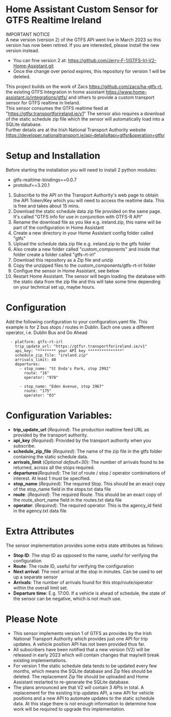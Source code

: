 # Home Assistant Custom Sensor for GTFS Realtime Ireland

IMPORTANT NOTICE    
A new version (version 2) of the GTFS API went live in March 2023 so this version has now been retired.  If you are interested, please install the new version instead.
* You can fine version 2 at:  https://github.com/Jerry-F-1/GTFS-Irl-V2-Home-Assistant.git
* Once the change over period expires, this repository for version 1 will be deleted.

This project builds on the work of Zacs https://github.com/zacs/ha-gtfs-rt, the existing GTFS Integration in home assistant https://www.home-assistant.io/integrations/gtfs/ and others to provide a custom transport sensor for GTFS realtime in Ireland.  
This sensor consumes the GTFS realtime feed at "https://gtfsr.transportforireland.ie/v1"
The sensor also requires a download of the static schedule zip file which the sensor will automatically load into a SQLite database.   
Further details are at the Irish National Transport Authority website https://developer.nationaltransport.ie/api-details#api=gtfsr&operation=gtfsr

# Setup and Installation

Before starting the installation you will need to install 2 python modules:
* gtfs-realtime-bindings==0.0.7
* protobuf==3.20.1

1. Subscribe to the API on the Transport Authority's web page to obtain the API Token/Key which you will need to access the realtime data.  This is free and takes about 15 mins.
2. Download the static schedule data zip file provided on the same page.  It's called "GTFS info for use in conjunction with GTFS-R API"
3. Rename the download file as you like e.g. ireland.zip, this name will be part of the configuration in Home Assistant
4. Create a new directory in your Home Assistant config folder called "gtfs"
5. Upload the schedule data zip file e.g. ireland.zip to the gtfs folder 
6. Also create a new folder called "custom_components" and inside that folder create a folder called "gtfs-rt-irl"
7. Download this repository as a Zip file and unzip
6. Copy the unzipped files to the custom_components/gtfs-rt-irl folder
7. Configue the sensor in Home Assistant, see below
8. Restart Home Assistant.   The sensor will begin loading the database with the static data from the zip file and this will take some time depending on your technical set up, maybe hours.

# Configuration

Add the following configuration to your configuration.yaml file.  This example is for 2 bus stops / routes in Dublin.  Each one uses a different operator, i.e. Dublin Bus and Go Ahead

```sensor:
  - platform: gtfs-rt-irl
    trip_update_url: "https://gtfsr.transportforireland.ie/v1"
    api_key: "******** your API key ***************"
    schedule_zip_file: "ireland.zip"
    arrivals_limit: 40
    departures:
      - stop_name: "St Enda's Park, stop 2992"
        route: "16"
        operator: "978"

      - stop_name: "Eden Avenue, stop 2967"
        route: "175"
        operator: "03"
```        
       
# Configuration Variables:

* __trip_update_url__ (_Required_): The production realtime feed URL as provided by the transport authority. 
* __api_key__ (_Required_): Provided by the transport authority when you subscribe.
* __schedule_zip_file__ (_Required_): The name of the zip file in the gtfs folder containing the static schedule data.
* __arrivals_limit__ (_Optional default=30_):  The number of arrivals found to be returned, across all the stops required.
* __departures__(_Required_): The list of route / stop / operator combinations of interest.  At least 1 must be specified.
* __stop_name__ (_Required_): The required Stop. This should be an exact copy of the stop_name field in the stops.txt data file 
* __route__: (_Required_): The required Route. This should be an exact copy of the route_short_name field in the routes.txt data file
* __operator__: (_Required_): The required operator. This is the agency_id field in the agency.txt data file

# Extra Attributes

The sensor implementation provides some extra state attributes as follows:

* __Stop ID__:  The stop ID as opposed to the name, useful for verifying the configuration 
* __Route__:   The route ID, useful for verifying the configuration
* __Next arrival__:  The next arrival at the stop in minutes.  Can be used to set up a separate sensor
* __Arrivals__:  The number of arrivals found for this stop/route/operator within the overall limit set.
* __Departure time__:  E.g. 17:00.  If a vehicle is ahead of schedule, the state of the sensor can be negative, which is not much use.  

# Please Note

* This sensor implements version 1 of GTFS as provides by the Irish National Transport Authority which provides just one API for trip updates.  A vehicle position API has not been provided thus far.
* All subscribers have been notified that a new version (V2) will be released in early 2023 which will contain changes that may/will break existing implementations.
* For version 1 the static schedule data tends to be updated every few months, which means the SQLite database and Zip files should be deleted.  The replacement Zip file should be uploaded and Home Assistant restarted to re-generate the SQLite database.
* The plans announced are that V2 will contain 3 APIs in total.  A replacement for the existing trip updates API, a new API for vehicle positions and a new API to automate updates to the static schedule data.  At this stage there is not enough information to determine how work will be required to upgrade this implementation.
